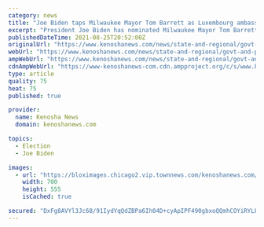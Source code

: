```yaml
---
category: news
title: "Joe Biden taps Milwaukee Mayor Tom Barrett as Luxembourg ambassador"
excerpt: "President Joe Biden has nominated Milwaukee Mayor Tom Barrett to serve as the next U.S. ambassador to Luxembourg. The White House announced the appointment Wednesday. Barrett still needs Senate confirmation to serve,"
publishedDateTime: 2021-08-25T20:52:00Z
originalUrl: "https://www.kenoshanews.com/news/state-and-regional/govt-and-politics/joe-biden-taps-milwaukee-mayor-tom-barrett-as-luxembourg-ambassador/article_c8a34fe8-5ac0-54c8-ac07-8c142555d8fc.html"
webUrl: "https://www.kenoshanews.com/news/state-and-regional/govt-and-politics/joe-biden-taps-milwaukee-mayor-tom-barrett-as-luxembourg-ambassador/article_c8a34fe8-5ac0-54c8-ac07-8c142555d8fc.html"
ampWebUrl: "https://www.kenoshanews.com/news/state-and-regional/govt-and-politics/joe-biden-taps-milwaukee-mayor-tom-barrett-as-luxembourg-ambassador/article_c8a34fe8-5ac0-54c8-ac07-8c142555d8fc.amp.html"
cdnAmpWebUrl: "https://www-kenoshanews-com.cdn.ampproject.org/c/s/www.kenoshanews.com/news/state-and-regional/govt-and-politics/joe-biden-taps-milwaukee-mayor-tom-barrett-as-luxembourg-ambassador/article_c8a34fe8-5ac0-54c8-ac07-8c142555d8fc.amp.html"
type: article
quality: 75
heat: 75
published: true

provider:
  name: Kenosha News
  domain: kenoshanews.com

topics:
  - Election
  - Joe Biden

images:
  - url: "https://bloximages.chicago2.vip.townnews.com/kenoshanews.com/content/tncms/assets/v3/editorial/0/97/0975b604-fe82-5e6c-a2eb-5fa7f3882723/6126b02dc97ed.image.jpg"
    width: 700
    height: 555
    isCached: true

secured: "DxFg8AVYl3Jc68/91IydYqQdZBPa6Ih04D+cyApIPF490gbxoQQmhCOYiRYLLkzpAVQKh1T5Q9/5XjMgIG/l5qbaligbwWbSVOVNhRXqsFRqTGaoF7gMMJSzh+m9qX9aFwNvY8CpvEsBYQueZUGbdiyopEnhpXQ+z1Fqz1Cc1ZPi3ZoFDhahoJcAwJY8NBdpHz6hHRz2shN3vYR5HeaA/ZX0QbFiNscfYVUvhRYcsboTJ9C3qP4Gb7fEEbUBBqVmmfuAJ5ZZzuwamNJJ6xvloM4a1n73Cl4STJCue7XhmLe1cs3c3xNrqrH3bx0MTfka6bBofYL4g+bSi4VnrhoekBOqVzvj+wxTuU6rGw4qbMk=;uK+snL1iC6Yvcxpxb0d4IA=="
---
```


